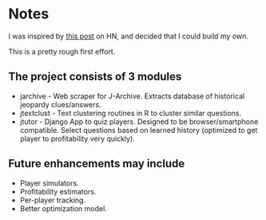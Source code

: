 Notes
=====

I was inspired by [this post](https://news.ycombinator.com/item?id=3243770) on HN, and decided that I could build my own.

This is a pretty rough first effort.

The project consists of 3 modules
---------------------------------
* jarchive - Web scraper for J-Archive. Extracts database of historical jeopardy clues/answers.
* jtextclust - Text clustering routines in R to cluster similar questions.
* jtutor - Django App to quiz players. Designed to be browser/smartphone compatible. Select questions based on learned history (optimized to get player to profitability very quickly).


Future enhancements may include
-------------------------------
* Player simulators.
* Profitability estimators.
* Per-player tracking.
* Better optimization model.
